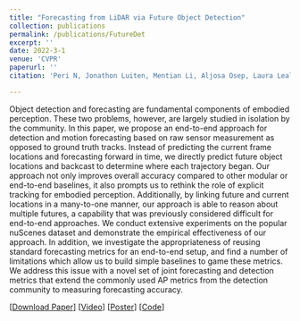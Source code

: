 ```yaml
---
title: "Forecasting from LiDAR via Future Object Detection"
collection: publications
permalink: /publications/FutureDet
excerpt: ''
date: 2022-3-1
venue: 'CVPR'
paperurl: ''
citation: 'Peri N, Jonathon Luiten, Mentian Li, Aljosa Osep, Laura Leal-Taixe, Deva Ramanan. Forecasting from LiDAR via Future Object Detection. In: International Conference on Computer Vision and Pattern Recognition, CVPR 2022'

---
```


Object detection and forecasting are fundamental components of embodied perception. These two problems, however, are largely studied in isolation by the community. In this paper, we propose an end-to-end approach for detection and motion forecasting based on raw sensor measurement as opposed to ground truth tracks. Instead of predicting the current frame locations and forecasting forward in time, we directly predict future object locations and backcast to determine where each trajectory began. Our approach not only improves overall accuracy compared to other modular or end-to-end baselines, it also prompts us to rethink the role of explicit tracking for embodied perception. Additionally, by linking future and current locations in a many-to-one manner, our approach is able to reason about multiple futures, a capability that was previously considered difficult for end-to-end approaches. We conduct extensive experiments on the popular nuScenes dataset and demonstrate the empirical effectiveness of our approach. In addition, we investigate the appropriateness of reusing standard forecasting metrics for an end-to-end setup, and find a number of limitations which allow us to build simple baselines to game these metrics. We address this issue with a novel set of joint forecasting and detection metrics that extend the commonly used AP metrics from the detection community to measuring forecasting accuracy.

[[Download Paper](https://neeharperi.com/files/FutureDet.pdf)] 
[[Video](https://youtu.be/sDfJo_yC4qM)]
[[Poster](https://neeharperi.com/files/FutureDetPoster.pdf)]
[[Code](https://github.com/neeharperi/FutureDet)]
